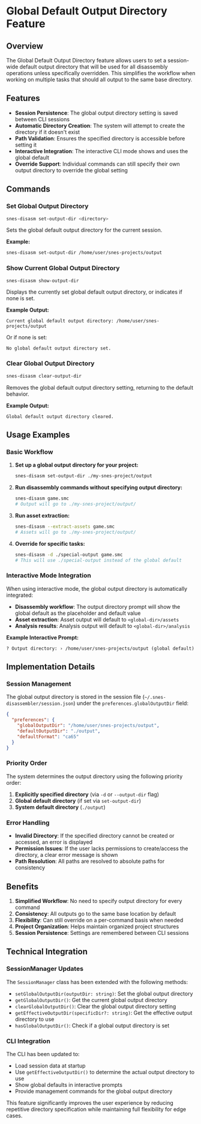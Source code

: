 # Global Default Output Directory Feature

## Overview

The Global Default Output Directory feature allows users to set a session-wide default output directory that will be used for all disassembly operations unless specifically overridden. This simplifies the workflow when working on multiple tasks that should all output to the same base directory.

## Features

- **Session Persistence**: The global output directory setting is saved between CLI sessions
- **Automatic Directory Creation**: The system will attempt to create the directory if it doesn't exist
- **Path Validation**: Ensures the specified directory is accessible before setting it
- **Interactive Integration**: The interactive CLI mode shows and uses the global default
- **Override Support**: Individual commands can still specify their own output directory to override the global setting

## Commands

### Set Global Output Directory
```bash
snes-disasm set-output-dir <directory>
```

Sets the global default output directory for the current session.

**Example:**
```bash
snes-disasm set-output-dir /home/user/snes-projects/output
```

### Show Current Global Output Directory
```bash
snes-disasm show-output-dir
```

Displays the currently set global default output directory, or indicates if none is set.

**Example Output:**
```
Current global default output directory: /home/user/snes-projects/output
```

Or if none is set:
```
No global default output directory set.
```

### Clear Global Output Directory
```bash
snes-disasm clear-output-dir
```

Removes the global default output directory setting, returning to the default behavior.

**Example Output:**
```
Global default output directory cleared.
```

## Usage Examples

### Basic Workflow

1. **Set up a global output directory for your project:**
   ```bash
   snes-disasm set-output-dir ./my-snes-project/output
   ```

2. **Run disassembly commands without specifying output directory:**
   ```bash
   snes-disasm game.smc
   # Output will go to ./my-snes-project/output/
   ```

3. **Run asset extraction:**
   ```bash
   snes-disasm --extract-assets game.smc
   # Assets will go to ./my-snes-project/output/
   ```

4. **Override for specific tasks:**
   ```bash
   snes-disasm -d ./special-output game.smc
   # This will use ./special-output instead of the global default
   ```

### Interactive Mode Integration

When using interactive mode, the global output directory is automatically integrated:

- **Disassembly workflow**: The output directory prompt will show the global default as the placeholder and default value
- **Asset extraction**: Asset output will default to `<global-dir>/assets`
- **Analysis results**: Analysis output will default to `<global-dir>/analysis`

**Example Interactive Prompt:**
```
? Output directory: › /home/user/snes-projects/output (global default)
```

## Implementation Details

### Session Management

The global output directory is stored in the session file (`~/.snes-disassembler/session.json`) under the `preferences.globalOutputDir` field:

```json
{
  "preferences": {
    "globalOutputDir": "/home/user/snes-projects/output",
    "defaultOutputDir": "./output",
    "defaultFormat": "ca65"
  }
}
```

### Priority Order

The system determines the output directory using the following priority order:

1. **Explicitly specified directory** (via `-d` or `--output-dir` flag)
2. **Global default directory** (if set via `set-output-dir`)
3. **System default directory** (`./output`)

### Error Handling

- **Invalid Directory**: If the specified directory cannot be created or accessed, an error is displayed
- **Permission Issues**: If the user lacks permissions to create/access the directory, a clear error message is shown
- **Path Resolution**: All paths are resolved to absolute paths for consistency

## Benefits

1. **Simplified Workflow**: No need to specify output directory for every command
2. **Consistency**: All outputs go to the same base location by default
3. **Flexibility**: Can still override on a per-command basis when needed
4. **Project Organization**: Helps maintain organized project structures
5. **Session Persistence**: Settings are remembered between CLI sessions

## Technical Integration

### SessionManager Updates

The `SessionManager` class has been extended with the following methods:

- `setGlobalOutputDir(outputDir: string)`: Set the global output directory
- `getGlobalOutputDir()`: Get the current global output directory
- `clearGlobalOutputDir()`: Clear the global output directory setting
- `getEffectiveOutputDir(specificDir?: string)`: Get the effective output directory to use
- `hasGlobalOutputDir()`: Check if a global output directory is set

### CLI Integration

The CLI has been updated to:

- Load session data at startup
- Use `getEffectiveOutputDir()` to determine the actual output directory to use
- Show global defaults in interactive prompts
- Provide management commands for the global output directory

This feature significantly improves the user experience by reducing repetitive directory specification while maintaining full flexibility for edge cases.

